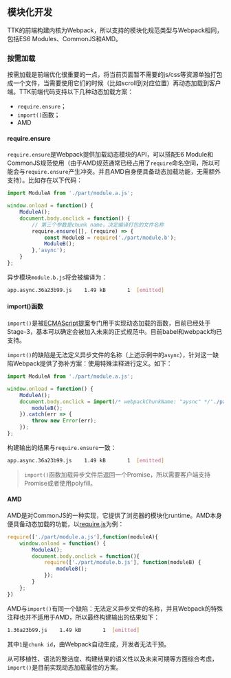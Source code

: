 ## 模块化开发

TTK的前端构建内核为Webpack，所以支持的模块化规范类型与Webpack相同，包括ES6 Modules、CommonJS和AMD。

### 按需加载
按需加载是前端优化很重要的一点，将当前页面暂不需要的js/css等资源单独打包成一个文件，当需要使用它们的时候（比如scroll到对应位置）再动态加载到客户端。TTK前端代码支持以下几种动态加载方案：
* `require.ensure`；
* `import()`函数；
* AMD

#### require.ensure
`require.ensure`是Webpack提供加载动态模块的API，可以搭配E6 Module和CommonJS规范使用（由于AMD规范通常已经占用了`require`命名空间，所以可能会与`require.ensure`产生冲突。并且AMD自身便具备动态加载功能，无需额外支持）。比如存在以下代码：
```JavaScript
import ModuleA from './part/module.a.js';

window.onload = function() {
    ModuleA();
    document.body.onclick = function() {
        // 第三个参数是chunk name，决定编译打包的文件名称
        require.ensure([], (require) => {
            const ModuleB = require('./part/module.b');
            ModuleB();
        },'async');
    }
};
```

异步模块`module.b.js`将会被编译为：
```bash
app.async.36a23b99.js    1.49 kB       1  [emitted]
```

#### import()函数
`import()`是被[ECMAScript提案](https://github.com/tc39/proposal-dynamic-import)专门用于实现动态加载的函数，目前已经处于Stage-3，基本可以确定会被加入未来的正式规范中。目前babel和webpack均已支持。

`import()`的缺陷是无法定义异步文件的名称（上述示例中的`async`），针对这一缺陷Webpack提供了弥补方案：使用特殊注释进行定义。如下：
```JavaScript
import ModuleA from './part/module.a.js';

window.onload = function() {
    ModuleA();
    document.body.onclick = import(/* webpackChunkName: "aysnc" */'./part/module.b').then(moduleB => {
        moduleB();
    }).catch(err => {
        throw new Error(err);
    });
};
```

构建输出的结果与`require.ensure`一致：
```bash
app.async.36a23b99.js    1.49 kB       1  [emitted]
```

> `import()`函数加载异步文件后返回一个Promise，所以需要客户端支持Promise或者使用polyfill。

#### AMD
AMD是对CommonJS的一种实现，它提供了浏览器的模块化runtime。AMD本身便具备动态加载的功能，以[require.js](http://www.requirejs.org/)为例：
```JavaScript
require(['./part/module.a.js'],function(moduleA){
    window.onload = function() {
        ModuleA();
        document.body.onclick = function(){
            require(['./part/module.b.js'], function(moduleB) {
                moduleB();
            });
        }
    };
})
```

AMD与`import()`有同一个缺陷：无法定义异步文件的名称，并且Webpack的特殊注释也并不适用于AMD，所以最终构建输出的结果如下：
```bash
1.36a23b99.js    1.49 kB       1  [emitted]
```

其中`1`是`chunk id`，由Webpack自动生成，开发者无法干预。

从可移植性、语法的整洁度、构建结果的语义性以及未来可期等方面综合考虑，`import()`是目前实现动态加载最佳的方案。

